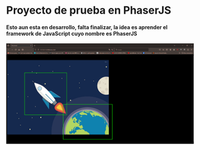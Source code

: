 # Proyecto de prueba en PhaserJS

#### Esto aun esta en desarrollo, falta finalizar, la idea es aprender el framework de JavaScript cuyo nombre es PhaserJS

<img src="./Images/Video game.png" alt="Imagen del navegador" />

